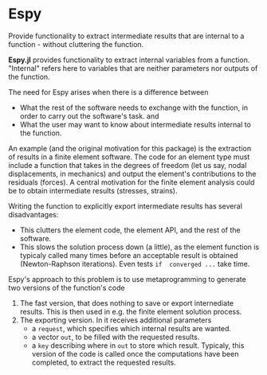 # Espy
Provide functionality to extract intermediate results that are internal to a function - without cluttering the function.

**Espy.jl** provides functionality to extract internal variables from a function.
"Internal" refers here to variables that are neither parameters nor outputs of the function.

The need for Espy arises when there is a difference between
- What the rest of the software needs to exchange with the function, in order to
  carry out the software's task.
and
- What the user may want to know about intermediate results internal to the function.

An example (and the original motivation for this package) is the extraction of results in
a finite element software. The code for an element type must include a function that takes in
the degrees of freedom (let us say, nodal displacements, in mechanics) and output the element's
contributions to the residuals (forces). A central motivation for the finite element
analysis could be to obtain intermediate results (stresses, strains).

Writing the function to explicitly export intermediate results has several disadvantages:
- This clutters the element code, the element API, and the rest of the software.
- This slows the solution process down (a little), as the element function is typicaly called many
  times before an acceptable result is obtained (Newton-Raphson iterations). Even
  tests  `if  converged ...` take time.

Espy's approach to this problem is to use metaprogramming to generate two versions of the
function's code
1. The fast version, that does nothing to save or export internediate results.  This is then
   used in e.g. the finite element solution process.
2. The exporting version.  In it receives additional parameters
   - a `request`, which specifies which internal results are wanted.
   - a vector `out`, to be filled with the requested results.
   - a `key` describing where in `out` to store which result.
   Typicaly, this version of the code is called once the computations have been completed, to extract
   the requested results.
